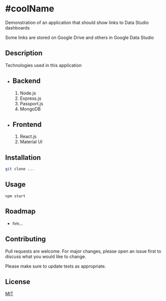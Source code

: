 # #coolName

Demonstration of an application that should show links to Data Studio dashboards

Some links are stored on Google Drive and others in Google Data Studio

## Description
Technologies used in this application
* ## Backend
  1. Node.js
  2. Express.js
  3. Passport.js
  4. MongoDB
  
* ## Frontend
  1. React.js
  2. Material UI


## Installation


```bash
git clone ...
```

## Usage

```
npm start
```

## Roadmap
- hm...

## Contributing
Pull requests are welcome. For major changes, please open an issue first to discuss what you would like to change.

Please make sure to update tests as appropriate.

## License
[MIT](https://choosealicense.com/licenses/mit/)